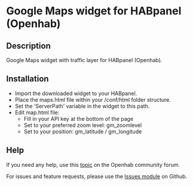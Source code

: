 # Google Maps widget for HABpanel (Openhab)

## Description
Google Maps widget with traffic layer for HABpanel (Openhab).

## Installation
- Import the downloaded widget to your HABpanel.
- Place the maps.html file within your /conf/html folder structure.
- Set the 'ServerPath' variable in the widget to this path.
- Edit map.html file:
  - Fill in your API key at the bottom of the page
  - Set to your preferred zoom level: gm_zoomlevel
  - Set to your position: gm_latitude / gm_longitude

## Help
If you need any help, use this [topic](https://community.openhab.org/t/weather-underground-widget-with-forecast/40260) on the Openhab community forum.

For issues and feature requests, please use the [Issues module](https://github.com/BasvanH/habpanel-widget-googlemaps/issues) on Github.

